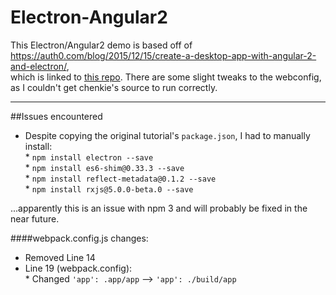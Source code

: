 # Electron-Angular2

This Electron/Angular2 demo is based off of <https://auth0.com/blog/2015/12/15/create-a-desktop-app-with-angular-2-and-electron/>,<br/>which is linked 
to [this repo](https://github.com/auth0/angular2-electron). There are some slight tweaks to the webconfig, as I couldn't get chenkie's source to run correctly.<br/>

***

##Issues encountered
*  Despite copying the original tutorial's `package.json`, I had to manually install:<br/>
		*  `npm install electron --save`<br/>
		*  `npm install es6-shim@0.33.3 --save`<br/>
		*  `npm install reflect-metadata@0.1.2 --save`<br/>
		*  `npm install rxjs@5.0.0-beta.0 --save`<br/>
		
...apparently this is an issue with npm 3 and will probably be fixed in the near future.<br/>

####webpack.config.js changes:<br/>
* Removed Line 14<br/>
* Line 19 (webpack.config):<br/>
		* Changed `'app': .app/app`  --> `'app': ./build/app`<br/>
